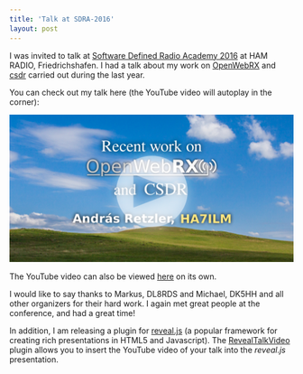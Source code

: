 ```yaml
---
title: 'Talk at SDRA-2016'
layout: post
---
```


I was invited to talk at <a href="http://sdra-2016.de/">Software Defined Radio Academy 2016</a> at HAM RADIO, Friedrichshafen. I had a talk about my work on <a href="https://github.com/simonyiszk/openwebrx/">OpenWebRX</a> and <a href="https://github.com/simonyiszk/csdr/">csdr</a> carried out during the last year.

You can check out my talk here (the YouTube video will autoplay in the corner):

<a href="/repos/Friedrichshafen-SDRA-2016-Talk-And-Paper/slides/index.html"><img src="/images/fr2prez-front-play.png" alt="talking" style="max-width: 100%"/></a>

The YouTube video can also be viewed <a href="https://www.youtube.com/watch?v=fgFto-Oj-uw">here</a> on its own.

I would like to say thanks to Markus, DL8RDS and Michael, DK5HH and all other organizers for their hard work. I again met great people at the conference, and had a great time!

In addition, I am releasing a plugin for <a href="https://github.com/hakimel/reveal.js/">reveal.js</a> (a popular framework for creating rich presentations in HTML5 and Javascript). The <a href="https://github.com/ha7ilm/RevealTalkVideo/">RevealTalkVideo</a> plugin allows you to insert the YouTube video of your talk into the <em>reveal.js</em> presentation.

